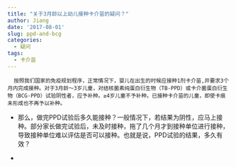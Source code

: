 ```yaml
---
title: "关于3月龄以上幼儿接种卡介苗的疑问？"  
author: Jiang
date: '2017-08-01'
slug: ppd-and-bcg
categories:
  - 疑问
tags:
  - 卡介苗
---
```



      按照我们国家的免疫规划程序，正常情况下，婴儿在出生的时候应接种1剂卡介苗,并要求3个月内完成接种。对于3月龄～3岁儿童，对结核菌素纯蛋白衍生物（TB-PPD）或卡介菌蛋白衍生物（BCG-PPD）试验阴性者，应予补种。≥4岁儿童不予补种。已接种卡介苗的儿童，即使卡痕未形成也不再予以补种。  

* 那么，做完PPD试验后多久能接种？一般情况下，若结果为阴性，应马上接种。部分家长做完试验后，未及时接种，拖了几个月才到接种单位进行接种，导致接种单位难以评估是否可以接种。也就是说，PPD试验的结果，多久有效？

* 

